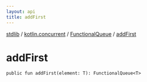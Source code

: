 ```yaml
---
layout: api
title: addFirst
---
```

[stdlib](../../index.md) / [kotlin.concurrent](../index.md) / [FunctionalQueue](index.md) / [addFirst](addFirst.md)

# addFirst

```
public fun addFirst(element: T): FunctionalQueue<T>
```
